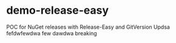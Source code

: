 # demo-release-easy
POC for NuGet releases with Release-Easy and GitVersion
Updsa
fefdwfewdwa
few
dawdwa
breaking
